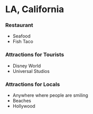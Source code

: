 # LA, California

### Restaurant
- Seafood
- Fish Taco

### Attractions for Tourists

- Disney World
- Universal Studios

### Attractions for Locals

- Anywhere where people are smiling
- Beaches
- Hollywood
